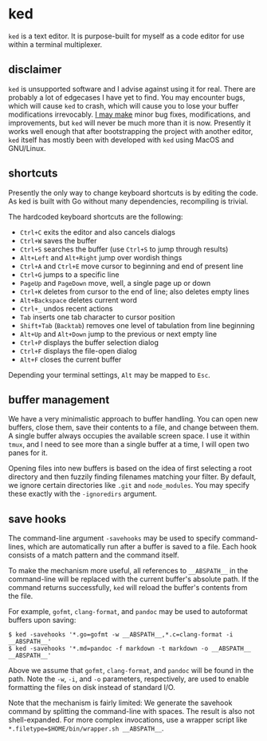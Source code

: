 # ked

`ked` is a text editor. It is purpose-built for myself as a code editor
for use within a terminal multiplexer.

## disclaimer

`ked` is unsupported software and I advise against using it for real.
There are probably a lot of edgecases I have yet to find. You may
encounter bugs, which will cause `ked` to crash, which will cause you to
lose your buffer modifications irrevocably. [I may make](TODO.md) minor
bug fixes, modifications, and improvements, but `ked` will never be much
more than it is now. Presently it works well enough that after
bootstrapping the project with another editor, `ked` itself has mostly
been with developed with `ked` using MacOS and GNU/Linux.

## shortcuts

Presently the only way to change keyboard shortcuts is by editing the
code. As ked is built with Go without many dependencies, recompiling is
trivial.

The hardcoded keyboard shortcuts are the following:

-   `Ctrl+C` exits the editor and also cancels dialogs
-   `Ctrl+W` saves the buffer
-   `Ctrl+S` searches the buffer (use `Ctrl+S` to jump through results)
-   `Alt+Left` and `Alt+Right` jump over wordish things
-   `Ctrl+A` and `Ctrl+E` move cursor to beginning and end of present
    line
-   `Ctrl+G` jumps to a specific line
-   `PageUp` and `PageDown` move, well, a single page up or down
-   `Ctrl+K` deletes from cursor to the end of line; also deletes empty
    lines
-   `Alt+Backspace` deletes current word
-   `Ctrl+_` undos recent actions
-   `Tab` inserts one tab character to cursor position
-   `Shift+Tab` (`Backtab`) removes one level of tabulation from line
    beginning
-   `Alt+Up` and `Alt+Down` jump to the previous or next empty line
-   `Ctrl+P` displays the buffer selection dialog
-   `Ctrl+F` displays the file-open dialog
-   `Alt+F` closes the current buffer

Depending your terminal settings, `Alt` may be mapped to `Esc`.

## buffer management

We have a very minimalistic approach to buffer handling. You can open
new buffers, close them, save their contents to a file, and change
between them. A single buffer always occupies the available screen
space. I use it within `tmux`, and I need to see more than a single
buffer at a time, I will open two panes for it.

Opening files into new buffers is based on the idea of first selecting a
root directory and then fuzzily finding filenames matching your filter.
By default, we ignore certain directories like `.git` and
`node_modules`. You may specify these exactly with the `-ignoredirs`
argument.

## save hooks

The command-line argument `-savehooks` may be used to specify
command-lines, which are automatically run after a buffer is saved to a
file. Each hook consists of a match pattern and the command itself.

To make the mechanism more useful, all references to `__ABSPATH__` in
the command-line will be replaced with the current buffer's absolute
path. If the command returns successfully, `ked` will reload the
buffer's contents from the file.

For example, `gofmt`, `clang-format`, and `pandoc` may be used to
autoformat buffers upon saving:

    $ ked -savehooks '*.go=gofmt -w __ABSPATH__,*.c=clang-format -i __ABSPATH__'
    $ ked -savehooks '*.md=pandoc -f markdown -t markdown -o __ABSPATH__ __ABSPATH__'

Above we assume that `gofmt`, `clang-format`, and `pandoc` will be found
in the path. Note the `-w`, `-i`, and `-o` parameters, respectively, are
used to enable formatting the files on disk instead of standard I/O.

Note that the mechanism is fairly limited: We generate the savehook
command by splitting the command-line with spaces. The result is also
not shell-expanded. For more complex invocations, use a wrapper script
like `*.filetype=$HOME/bin/wrapper.sh __ABSPATH__`.
